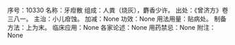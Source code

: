 序号：10330
名称：牙疳散
组成：人粪（烧灰），麝香少许。
出处：《曾济方》卷三八一。
主治：小儿疳蚀。
加减：None
功效：None
用法用量：贴病处。
制备方法：上为末。
临床应用：None
各家论述：None
用药禁忌：None
附注：None
